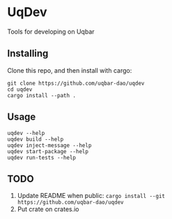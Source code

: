 # UqDev

Tools for developing on Uqbar

## Installing

Clone this repo, and then install with cargo:

```
git clone https://github.com/uqbar-dao/uqdev
cd uqdev
cargo install --path .
```

## Usage

```
uqdev --help
uqdev build --help
uqdev inject-message --help
uqdev start-package --help
uqdev run-tests --help
```

## TODO

1. Update README when public: `cargo install --git https://github.com/uqbar-dao/uqdev`
2. Put crate on crates.io
